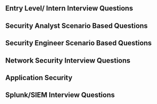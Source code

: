 ## Entry Level/ Intern Interview Questions

## Security Analyst Scenario Based Questions

## Security Engineer Scenario Based Questions

## Network Security Interview Questions

## Application Security

## Splunk/SIEM Interview Questions
